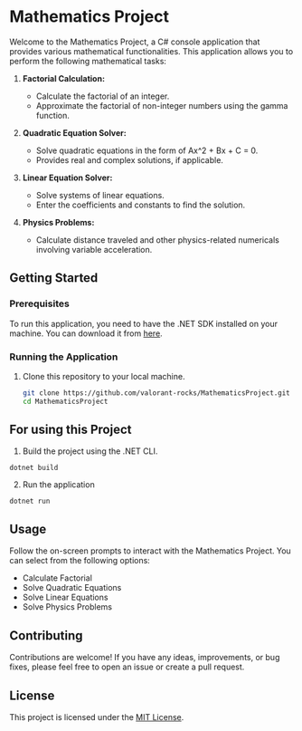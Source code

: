 # Mathematics Project

Welcome to the Mathematics Project, a C# console application that provides various mathematical functionalities. This application allows you to perform the following mathematical tasks:

1. **Factorial Calculation:**
   - Calculate the factorial of an integer.
   - Approximate the factorial of non-integer numbers using the gamma function.

2. **Quadratic Equation Solver:**
   - Solve quadratic equations in the form of Ax^2 + Bx + C = 0.
   - Provides real and complex solutions, if applicable.

3. **Linear Equation Solver:**
   - Solve systems of linear equations.
   - Enter the coefficients and constants to find the solution.

4. **Physics Problems:**
   - Calculate distance traveled and other physics-related numericals involving variable acceleration.

## Getting Started

### Prerequisites

To run this application, you need to have the .NET SDK installed on your machine. You can download it from [here](https://dotnet.microsoft.com/download).

### Running the Application

1. Clone this repository to your local machine.

   ```bash
   git clone https://github.com/valorant-rocks/MathematicsProject.git
   cd MathematicsProject

## For using this Project

1. Build the project using the .NET CLI.
```shell 
dotnet build
```

2. Run the application
```shell
dotnet run
```

## Usage
Follow the on-screen prompts to interact with the Mathematics Project. You can select from the following options:

- Calculate Factorial
- Solve Quadratic Equations
- Solve Linear Equations
- Solve Physics Problems

## Contributing
Contributions are welcome! If you have any ideas, improvements, or bug fixes, please feel free to open an issue or create a pull request.

## License

This project is licensed under the [MIT License](https://opensource.org/license/mit/).
